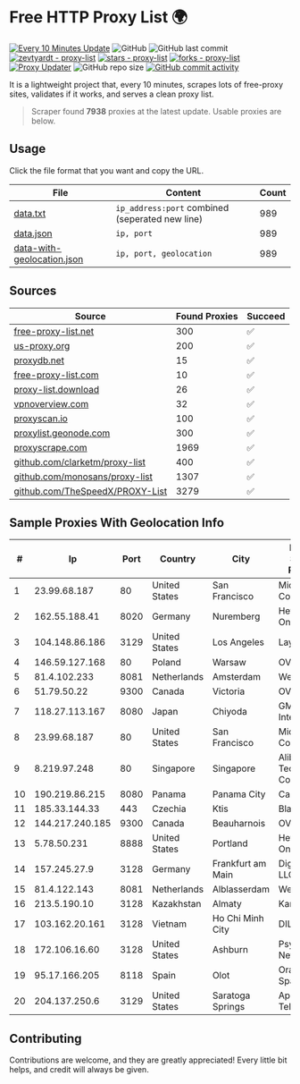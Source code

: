 
# Free HTTP Proxy List 🌍

[![Every 10 Minutes Update](https://github.com/mertguvencli/http-proxy-list/actions/workflows/main.yml/badge.svg?branch=main)](https://github.com/mertguvencli/http-proxy-list/actions/workflows/main.yml)
![GitHub](https://img.shields.io/github/license/mertguvencli/http-proxy-list)
![GitHub last commit](https://img.shields.io/github/last-commit/mertguvencli/http-proxy-list)
[![zevtyardt - proxy-list](https://img.shields.io/static/v1?label=zevtyardt&message=proxy-list&color=blue&logo=github)](https://github.com/zevtyardt/proxy-list "Go to GitHub repo")
[![stars - proxy-list](https://img.shields.io/github/stars/zevtyardt/proxy-list?style=social)](https://github.com/zevtyardt/proxy-list)
[![forks - proxy-list](https://img.shields.io/github/forks/zevtyardt/proxy-list?style=social)](https://github.com/zevtyardt/proxy-list)
[![Proxy Updater](https://github.com/zevtyardt/proxy-list/workflows/Proxy%20Updater/badge.svg)](https://github.com/zevtyardt/proxy-list/actions?query=workflow:"Proxy+Updater")
![GitHub repo size](https://img.shields.io/github/repo-size/zevtyardt/proxy-list)
[![GitHub commit activity](https://img.shields.io/github/commit-activity/m/zevtyardt/proxy-list?logo=commits)](https://github.com/zevtyardt/proxy-list/commits/main)

It is a lightweight project that, every 10 minutes, scrapes lots of free-proxy sites, validates if it works, and serves a clean proxy list.

> Scraper found **7938** proxies at the latest update. Usable proxies are below.

## Usage

Click the file format that you want and copy the URL.

|File|Content|Count|
|----|-------|-----|
|[data.txt](https://raw.githubusercontent.com/mertguvencli/http-proxy-list/main/proxy-list/data.txt)|`ip_address:port` combined (seperated new line)|989|
|[data.json](https://raw.githubusercontent.com/mertguvencli/http-proxy-list/main/proxy-list/data.json)|`ip, port`|989|
|[data-with-geolocation.json](https://raw.githubusercontent.com/mertguvencli/http-proxy-list/main/proxy-list/data-with-geolocation.json)|`ip, port, geolocation`|989|

## Sources

|Source|Found Proxies|Succeed|
|------|-------------|-------|
|[free-proxy-list.net](https://free-proxy-list.net)|300|✅|
|[us-proxy.org](https://www.us-proxy.org)|200|✅|
|[proxydb.net](http://proxydb.net)|15|✅|
|[free-proxy-list.com](https://free-proxy-list.com/?page=&port=&type%5B%5D=http&type%5B%5D=https&up_time=0&search=Search)|10|✅|
|[proxy-list.download](https://www.proxy-list.download/HTTP)|26|✅|
|[vpnoverview.com](https://vpnoverview.com/privacy/anonymous-browsing/free-proxy-servers)|32|✅|
|[proxyscan.io](https://www.proxyscan.io)|100|✅|
|[proxylist.geonode.com](https://proxylist.geonode.com/api/proxy-list?limit=300&page=1&sort_by=lastChecked&sort_type=desc&protocols=http,https)|300|✅|
|[proxyscrape.com](https://api.proxyscrape.com/v2/?request=displayproxies&protocol=http&timeout=10000&country=all&ssl=all&anonymity=all)|1969|✅|
|[github.com/clarketm/proxy-list](https://raw.githubusercontent.com/clarketm/proxy-list/master/proxy-list-raw.txt)|400|✅|
|[github.com/monosans/proxy-list](https://raw.githubusercontent.com/monosans/proxy-list/main/proxies/http.txt)|1307|✅|
|[github.com/TheSpeedX/PROXY-List](https://raw.githubusercontent.com/TheSpeedX/PROXY-List/master/http.txt)|3279|✅|


## Sample Proxies With Geolocation Info

|#|Ip|Port|Country|City|Internet Service Provider|
|-|--|----|-------|----|-------------------------|
|1|23.99.68.187|80|United States|San Francisco|Microsoft Corporation|
|2|162.55.188.41|8020|Germany|Nuremberg|Hetzner Online GmbH|
|3|104.148.86.186|3129|United States|Los Angeles|LayerHost|
|4|146.59.127.168|80|Poland|Warsaw|OVH SAS|
|5|81.4.102.233|8081|Netherlands|Amsterdam|WeservIT|
|6|51.79.50.22|9300|Canada|Victoria|OVH SAS|
|7|118.27.113.167|8080|Japan|Chiyoda|GMO Internet, Inc.|
|8|23.99.68.187|80|United States|San Francisco|Microsoft Corporation|
|9|8.219.97.248|80|Singapore|Singapore|Alibaba (US) Technology Co., Ltd.|
|10|190.219.86.215|8080|Panama|Panama City|Cable Onda|
|11|185.33.144.33|443|Czechia|Ktis|BlazeArts Kft|
|12|144.217.240.185|9300|Canada|Beauharnois|OVH SAS|
|13|5.78.50.231|8888|United States|Portland|Hetzner Online GmbH|
|14|157.245.27.9|3128|Germany|Frankfurt am Main|DigitalOcean, LLC|
|15|81.4.122.143|8081|Netherlands|Alblasserdam|WeservIT|
|16|213.5.190.10|3128|Kazakhstan|Almaty|Kar-Tel LLC|
|17|103.162.20.161|3128|Vietnam|Ho Chi Minh City|DILINH|
|18|172.106.16.60|3128|United States|Ashburn|Psychz Networks|
|19|95.17.166.205|8118|Spain|Olot|Orange Spain|
|20|204.137.250.6|3129|United States|Saratoga Springs|Apogee Telecom Inc|



## Contributing

Contributions are welcome, and they are greatly appreciated! Every
little bit helps, and credit will always be given.

